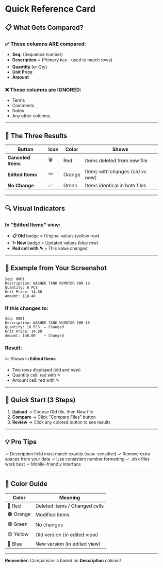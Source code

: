 # Quick Reference Card

## 📋 What Gets Compared?

### ✅ These columns ARE compared:
- **Seq.** (Sequence number)
- **Description** ⭐ (Primary key - used to match rows)
- **Quantity** (or Qty)
- **Unit Price**
- **Amount**

### ❌ These columns are IGNORED:
- Terms
- Comments
- Notes
- Any other columns

---

## 🎯 The Three Results

| Button | Icon | Color | Shows |
|--------|------|-------|-------|
| **Canceled Items** | 🗑️ | Red | Items deleted from new file |
| **Edited Items** | ✏️ | Orange | Items with changes (old vs new) |
| **No Change** | ✅ | Green | Items identical in both files |

---

## 🔍 Visual Indicators

### In "Edited Items" view:
- **📋 Old** badge = Original values (yellow row)
- **✨ New** badge = Updated values (blue row)
- **Red cell with ✎** = This value changed

---

## 📝 Example from Your Screenshot

```
Seq: 0001
Description: WASHER TANK W/MOTOR CHR 18
Quantity: 8 PCS
Unit Price: 14.80
Amount: 118.40
```

### If this changes to:
```
Seq: 0001
Description: WASHER TANK W/MOTOR CHR 18
Quantity: 10 PCS  ← Changed
Unit Price: 14.80
Amount: 148.00    ← Changed
```

### Result:
✏️ Shows in **Edited Items**
- Two rows displayed (old and new)
- Quantity cell: red with ✎
- Amount cell: red with ✎

---

## 🚀 Quick Start (3 Steps)

1. **Upload** → Choose Old file, then New file
2. **Compare** → Click "Compare Files" button
3. **Review** → Click any colored button to see results

---

## 💡 Pro Tips

✓ Description field must match exactly (case-sensitive)
✓ Remove extra spaces from your data
✓ Use consistent number formatting
✓ .xlsx files work best
✓ Mobile-friendly interface

---

## 🎨 Color Guide

| Color | Meaning |
|-------|---------|
| 🔴 Red | Deleted items / Changed cells |
| 🟠 Orange | Modified items |
| 🟢 Green | No changes |
| 🟡 Yellow | Old version (in edited view) |
| 🔵 Blue | New version (in edited view) |

---

**Remember**: Comparison is based on **Description** column!
